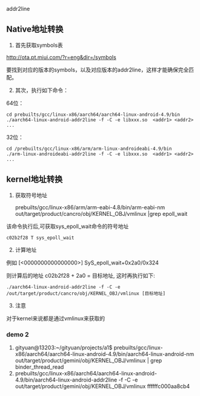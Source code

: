 addr2line

## Native地址转换

1. 首先获取symbols表

http://ota.pt.miui.com/?r=eng&dir=/symbols

要找到对应的版本的symbols，以及对应版本的addr2line，这样才能确保完全匹配。

2. 其次，执行如下命令：

64位：

    cd prebuilts/gcc/linux-x86/aarch64/aarch64-linux-android-4.9/bin
    ./aarch64-linux-android-addr2line -f -C -e libxxx.so  <addr1> <addr2> ...


32位：

    cd /prebuilts/gcc/linux-x86/arm/arm-linux-androideabi-4.9/bin
    ./arm-linux-androideabi-addr2line -f -C -e libxxx.so  <addr1> <addr2> ...


## kernel地址转换


1. 获取符号地址

    prebuilts/gcc/linux-x86/arm/arm-eabi-4.8/bin/arm-eabi-nm  out/target/product/cancro/obj/KERNEL_OBJ/vmlinux |grep epoll_wait

该命令执行后,可获取sys_epoll_wait命令的符号地址

    c02b2f28 T sys_epoll_wait


2. 计算地址

例如 [<0000000000000000>] SyS_epoll_wait+0x2a0/0x324

则计算后的地址 c02b2f28 + 2a0 = 目标地址, 这时再执行如下:

    ./aarch64-linux-android-addr2line -f -C -e /out/target/product/cancro/obj/KERNEL_OBJ/vmlinux [目标地址]

3. 注意

对于kernel来说都是通过vmlinux来获取的


### demo 2

1. gityuan@13203:~/gityuan/projects/a1$ prebuilts/gcc/linux-x86/aarch64/aarch64-linux-android-4.9/bin/aarch64-linux-android-nm out/target/product/gemini/obj/KERNEL_OBJ/vmlinux | grep binder_thread_read
2. prebuilts/gcc/linux-x86/aarch64/aarch64-linux-android-4.9/bin/aarch64-linux-android-addr2line -f -C -e out/target/product/gemini/obj/KERNEL_OBJ/vmlinux ffffffc000aa8cb4